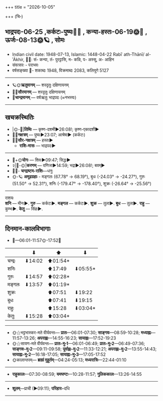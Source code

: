 +++
title = "2026-10-05"

+++
(चि॰)
## भाद्रपदः-06-25  ,कर्कटः-पुष्यः🌛🌌  ,  कन्या-हस्तः-06-19🌞🌌  ,  ऊर्जः-08-13🌞🪐  , सोमः
- Indian civil date: 1948-07-13, Islamic: 1448-04-22 Rabīʿ ath-Thānī/ al-ʾĀkhir, 🌌🌞: सं- कन्या, तं- पुरट्टासि, म- कन्नि, प- अस्सू, अ- आहिन
- संवत्सरः - पराभवः
- वर्षसङ्ख्या 🌛- शकाब्दः 1948, विक्रमाब्दः 2083, कलियुगे 5127
___________________
- 🪐🌞**ऋतुमानम्** — शरदृतुः दक्षिणायनम्
- 🌌🌞**सौरमानम्** — शरदृतुः दक्षिणायनम्
- 🌛**चान्द्रमानम्** — वर्षऋतुः भाद्रपदः (≈नभस्यः)
___________________


## खचक्रस्थितिः
- |🌞-🌛|**तिथिः** — कृष्ण-दशमी►26:08!; कृष्ण-एकादशी►  
- 🌌🌛**नक्षत्रम्** — पुष्यः►23:07; आश्रेषा► (कर्कटः)  
- 🌌🌞**सौर-नक्षत्रम्** — हस्तः►  
  - **राशि-मासः** — भाद्रपदः► 
___________________
- 🌛+🌞**योगः** — शिवः►09:47; सिद्धः►  
- २|🌛-🌞|**करणम्** — वणिजा►14:59; भद्रा►26:08!; बवम्►  
- 🌌🌛- **चन्द्राष्टम-राशिः**—धनुः  
- 🌞-🪐 **अमूढग्रहाः** - मङ्गलः (67.78° → 68.19°), बुधः (-24.03° → -24.27°), गुरुः (51.50° → 52.31°), शनिः (-179.47° → -178.40°), शुक्रः (-26.64° → -25.56°)
___________________
राशयः  
**शनि** — मीनः►. **गुरु** — कर्कटः►. **मङ्गल** — कर्कटः►. **शुक्र** — तुला►. **बुध** — तुला►. **राहु** — कुम्भः►. **केतु** — सिंहः►. 
___________________


## दिनमान-कालविभागाः
- 🌅—06:01-11:57🌞-17:52🌇  

|      |⬇     |⬆     |⬇     |
|------|-----|-----|------|
|चन्द्रः|⬇14:02 |⬆01:54*|     |
|शनिः   |     |⬆17:49 |⬇05:55*|
|गुरुः  |⬇14:57 |⬆02:28*|     |
|मङ्गलः |⬇13:57 |⬆01:19*|     |
|शुक्रः |     |⬆07:51 |⬇19:22 |
|बुधः   |     |⬆07:41 |⬇19:15 |
|राहुः  |     |⬆15:28 |⬇03:04*|
|केतुः  |⬇15:28 |⬆03:04*|     |
___________________
- 🌞⚝भट्टभास्कर-मते वीर्यवन्तः— **प्रातः**—06:01-07:30; **साङ्गवः**—08:59-10:28; **मध्याह्नः**—11:57-13:26; **अपराह्णः**—14:55-16:23; **सायाह्नः**—17:52-19:23  
- 🌞⚝सायण-मते वीर्यवन्तः— **प्रातः-मु॰1**—06:01-06:49; **प्रातः-मु॰2**—06:49-07:36; **साङ्गवः-मु॰2**—09:11-09:58; **पूर्वाह्णः-मु॰2**—11:33-12:21; **अपराह्णः-मु॰2**—13:55-14:43; **सायाह्नः-मु॰2**—16:18-17:05; **सायाह्नः-मु॰3**—17:05-17:52  
- 🌞कालान्तरम्— **ब्राह्मं मुहूर्तम्**—04:24-05:13; **मध्यरात्रिः**—22:44-01:10  
___________________
- **राहुकालः**—07:30-08:59; **यमघण्टः**—10:28-11:57; **गुलिककालः**—13:26-14:55  
___________________
- **शूलम्**—प्राची (►09:11); **परिहारः**–दधि  
___________________
